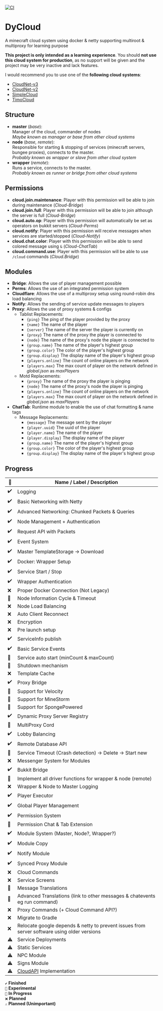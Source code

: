 [![CI](https://github.com/anweisen/DyCloud/actions/workflows/ci.yml/badge.svg)](https://github.com/anweisen/DyCloud/actions/workflows/ci.yml)

# DyCloud
A minecraft cloud system using docker & netty supporting multiroot & multiproxy for learning purpose

**This project is only intended as a learning experience**.
You should **not use this cloud system for production**, as no support will be given and the project may be very inactive and lack features.

I would recommend you to use one of the **following cloud systems**:
- [CloudNet-v3](https://github.com/CloudNetService/CloudNet-v3)
- [CloudNet-v2](https://github.com/CloudNetService/CloudNet)
- [SimpleCloud](https://github.com/theSimpleCloud/SimpleCloud)
- [TimoCloud](https://github.com/TimoCloud/TimoCloud)

## Structure

- **master** (*base*): <br>
  Manager of the cloud, commander of nodes <br>
  *Maybe known as manager or base from other cloud systems*
- **node** (*base, remote*): <br>
  Responsible for starting & stopping of services (minecraft servers, bungee proxies), connects to the master. <br>
  *Probably known as wrapper or slave from other cloud system*
- **wrapper** (*remote*): <br>
  Runs a service, connects to the master. <br>
  *Probably known as runner or bridge from other cloud systems*

## Permissions

- **cloud.join.maintenance**: Player with this permission will be able to join during maintenance (*Cloud-Bridge*)
- **cloud.join.full**: Player with this permission will be able to join although the server is full (*Cloud-Bridge*)
- **cloud.auto.op**: Player with this permission will automatically be set as operators on bukkit servers (*Cloud-Perms*)
- **cloud.notify**: Player with this permission will receive messages when services are started/stopped (*Cloud-Notify*)
- **cloud.chat.color**: Player with this permission will be able to send colored message using ``&`` (*Cloud-ChatTab*)
- **cloud.command.use**: Player with this permission will be able to use ``/cloud`` commands (*Cloud.Bridge*)

## Modules

- **Bridge**: Allows the use of player management possible <br>
- **Perms**: Allows the use of an integrated permission system <br>
- **Cloudflare**: Allows the use of a multiproxy setup using round-robin dns load balancing <br>
- **Notify**: Allows the sending of service update messages to players <br>
- **Proxy**: Allows the use of proxy systems & configs <br>
  - Tablist Replacements:
    - ``{ping}`` The ping of the player provided by the proxy
    - ``{name}`` The name of the player
    - ``{server}`` The name of the server the player is currently on
    - ``{proxy}`` The name of the proxy the player is connected to
    - ``{node}`` The name of the proxy's node the player is connected to
    - ``{group.name}`` The name of the player's highest group
    - ``{group.color}`` The color of the player's highest group
    - ``{group.display}`` The display name of the player's highest group
    - ``{players.online}`` The count of online players on the network
    - ``{players.max}`` The max count of player on the network defined in *global.json* as *maxPlayers*
  - Motd Replacements:
    - ``{proxy}`` The name of the proxy the player is pinging
    - ``{node}`` The name of the proxy's node the player is pinging
    - ``{players.online}`` The count of online players on the network
    - ``{players.max}`` The max count of player on the network defined in *global.json* as *maxPlayers*
- **ChatTab**: Runtime module to enable the use of chat formatting & name tags
  - Message Replacements:
    - ``{message}`` The message sent by the player
    - ``{player.uuid}`` The uuid of the player
    - ``{player.name}`` The name of the player
    - ``{player.display}`` The display name of the player
    - ``{group.name}`` The name of the player's highest group
    - ``{group.color}`` The color of the player's highest group
    - ``{group.display}`` The display name of the player's highest group

## Progress

 📁 | Name / Label / Description
--- | --------------------------
✔️ | Logging
✔️ | Basic Networking with Netty
✔️ | Advanced Networking: Chunked Packets & Queries
✔️ | Node Management + Authentication
✔️ | Request API with Packets
✔️ | Event System
✔️ | Master TemplateStorage -> Download
✔️ | Docker: Wrapper Setup
✔️ | Service Start / Stop
✔️ | Wrapper Authentication
❌ | Proper Docker Connection (Not Legacy)
🚧 | Node Information Cycle & Timeout
❌ | Node Load Balancing
❌ | Auto Client Reconnect
❌ | Encryption
❌ | Pre launch setup
✔️ | ServiceInfo publish
✔️ | Basic Service Events
🧪 | Service auto start (minCount & maxCount)
🧪 | Shutdown mechanism
❌ | Template Cache
✔️ | Proxy Bridge
🚧 | Support for Velocity
🚧 | Support for MineStorm
🚧 | Support for SpongePowered
✔️ | Dynamic Proxy Server Registry
🧪 | MultiProxy Cord
✔️ | Lobby Balancing
✔️ | Remote Database API
🧪 | Service Timeout (Crash detection) -> Delete -> Start new
❌ | Messenger System for Modules
✔️ | Bukkit Bridge
🚧 | Implement all driver functions for wrapper & node (remote)
❌ | Wrapper & Node to Master Logging
✔️ | Player Executor
✔️ | Global Player Management
✔️ | Permission System
🧪 | Permission Chat & Tab Extension
✔️ | Module System (Master, Node?, Wrapper?)
✔️ | Module Copy
✔️ | Notify Module
✔️ | Synced Proxy Module
❌ | Cloud Commands
❌ | Service Screens
🚧 | Message Translations
🚧 | Advanced Translations (link to other messages & chatevents eg run command)
❌ | Proxy Commands (+ Cloud Command API?)
❌ | Migrate to Gradle
❌ | Relocate google depends & netty to prevent issues from server software using older versions
⚠️ | Service Deployments
⚠️ | Static Services
⚠️ | NPC Module
⚠️ | Signs Module
⚠️ | [CloudAPI](https://github.com/anweisen/CloudAPI) Implementation

``✔️`` **Finished** <br>
``🧪`` **Experimental** <br>
``🚧`` **In Progress** <br>
``❌`` **Planned** <br>
``⚠️`` **Planned (Unimportant)**
